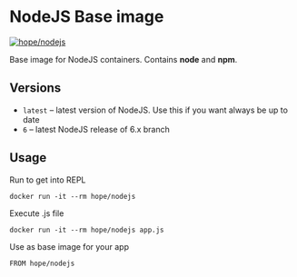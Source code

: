 # NodeJS Base image

[![hope/nodejs](https://img.shields.io/badge/docker-hope/nodejs-brightgreen.svg)](https://hub.docker.com/r/hope/nodejs/)

Base image for NodeJS containers. Contains **node** and **npm**.

## Versions

* `latest` – latest version of NodeJS. Use this if you want always be up to date
* `6` – latest NodeJS release of 6.x branch

## Usage

Run to get into REPL
    
    docker run -it --rm hope/nodejs

Execute .js file
    
    docker run -it --rm hope/nodejs app.js

Use as base image for your app

    FROM hope/nodejs
